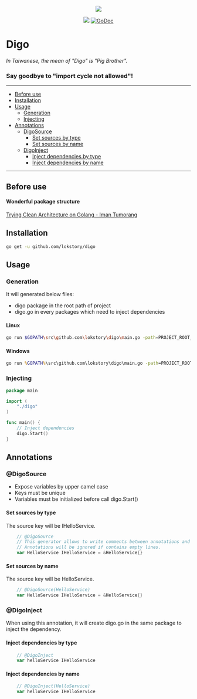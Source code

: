 <p align="center"><img src="https://raw.githubusercontent.com/lokstory/digo/master/digo.png"></p>

<p align="center">
  <a href="https://goreportcard.com/report/github.com/lokstory/digo"><img src="https://goreportcard.com/badge/github.com/lokstory/digo"></a>
  <a href="https://godoc.org/github.com/lokstory/digo"><img src="https://godoc.org/github.com/lokstory/digo?status.svg" alt="GoDoc"></a>
</p>

# Digo

*In Taiwanese, the mean of "Digo" is "Pig Brother".*

### Say goodbye to "import cycle not allowed"!

-------------------------

* [Before use](#before-use)
* [Installation](#installation)
* [Usage](#usage)
    * [Generation](#generation)
    * [Injecting](#injecting)
* [Annotations](#annotations)
    * [DigoSource](#digosource)
        * [Set sources by type](#set-sources-by-type)
        * [Set sources by name](#set-sources-by-name)
    * [DigoInject](#digoinject)
        * [Inject dependencies by type](#inject-dependencies-by-type)
        * [Inject dependencies by name](#inject-dependencies-by-name)        

-------------------------

## Before use

#### Wonderful package structure

[Trying Clean Architecture on Golang - Iman Tumorang](https://hackernoon.com/golang-clean-archithecture-efd6d7c43047)


## Installation

```bash
go get -u github.com/lokstory/digo
```

## Usage

### Generation

It will generated below files:
* digo package in the root path of project
* digo.go in every packages which need to inject dependencies

#### Linux

```bash
go run $GOPATH\src\github.com\lokstory\digo\main.go -path=PROJECT_ROOT_PATH
```

#### Windows

```cmd
go run %GOPATH%\src\github.com\lokstory\digo\main.go -path=PROJECT_ROOT_PATH
```

### Injecting

```go
package main

import (
	"./digo"
)

func main() {
	// Inject dependencies
    digo.Start()
}
```

## Annotations

### @DigoSource

* Expose variables by upper camel case
* Keys must be unique
* Variables must be initialized before call digo.Start()

#### Set sources by type

The source key will be IHelloService.

```go
    // @DigoSource
    // This generator allows to write comments between annotations and variables.
    // Annotations will be ignored if contains empty lines.
    var HelloService IHelloService = &HelloService{}
```

#### Set sources by name

The source key will be HelloService.

```go
    // @DigoSource(HelloService)
    var HelloService IHelloService = &HelloService{}
```    
    
    
### @DigoInject

When using this annotation,
it will create digo.go in the same package to inject the dependency.


#### Inject dependencies by type

```go
    // @DigoInject
    var helloService IHelloService
```

#### Inject dependencies by name

```go
    // @DigoInject(HelloService)
    var helloService IHelloService
```    
